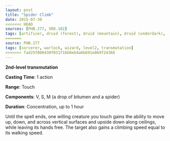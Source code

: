 ```yaml
---
layout: post
title: "Spider Climb"
date: 2015-07-30
<<<<<<< HEAD
sources: [PHB.277, SRD.182]
tags: [artificer, druid (forest), druid (mountain), druid (underdark), sorcerer, warlock, wizard, level2, transmutation]
=======
source: PHB.277
tags: [sorcerer, warlock, wizard, level2, transmutation]
>>>>>>> fad25f008430f031f16b0eb4a6b691e869f24366
---
```


**2nd-level transmutation**

**Casting Time**: 1 action

**Range**: Touch

**Components**: V, S, M (a drop of bitumen and a spider)

**Duration**: Concentration, up to 1 hour

Until the spell ends, one willing creature you touch gains the ability to move up, down, and across vertical surfaces and upside down along ceilings, while leaving its hands free. The target also gains a climbing speed equal to its walking speed.
